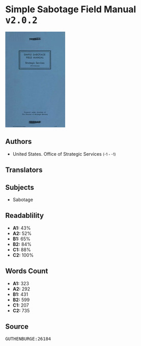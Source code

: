 # Simple Sabotage Field Manual <kbd>v2.0.2</kbd>

![](./cover.medium.jpg "")

## Authors


 - United States. Office of Strategic Services <small>(-1 - -1)</small>

## Translators



## Subjects


 - Sabotage

## Readablility


 - **A1:** 43%
 - **A2:** 52%
 - **B1:** 65%
 - **B2:** 84%
 - **C1:** 88%
 - **C2:** 100%

## Words Count


 - **A1:** 323
 - **A2:** 292
 - **B1:** 431
 - **B2:** 599
 - **C1:** 207
 - **C2:** 735

## Source


<kbd>GUTHENBURGE:26184</kbd>
